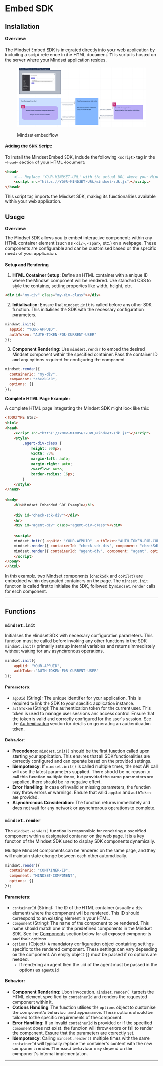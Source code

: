 # Embed SDK

## Installation

#### **Overview:**

The Mindset Embed SDK is integrated directly into your web application by including a script reference in the HTML document. This script is hosted on the server where your Mindset application resides.

<figure><img src="../../.gitbook/assets/mindset-sdk-embed.png" alt=""><figcaption><p>Mindset embed flow</p></figcaption></figure>

#### **Adding the SDK Script:**

To install the Mindset Embed SDK, include the following `<script>` tag in the `<head>` section of your HTML document:

```html
<head>
    <!-- Replace 'YOUR-MINDSET-URL' with the actual URL where your Mindset SDK is hosted -->
    <script src="https://YOUR-MINDSET-URL/mindset-sdk.js"></script>
</head>
```

This script tag imports the Mindset SDK, making its functionalities available within your web application.

## Usage

**Overview:**

The Mindset SDK allows you to embed interactive components within any HTML container element (such as `<div>`, `<span>`, etc.) on a webpage. These components are configurable and can be customised based on the specific needs of your application.

#### **Setup and Rendering:**

1. **HTML Container Setup**: Define an HTML container with a unique ID where the Mindset component will be rendered. Use standard CSS to style the container, setting properties like width, height, etc.

```html
<div id="my-div" class="my-div-class"></div>
```

2. **Initialisation**: Ensure that `mindset.init` is called before any other SDK function. This initialises the SDK with the necessary configuration parameters.

```javascript
mindset.init({
  appUid: "YOUR-APPUID", 
  authToken: "AUTH-TOKEN-FOR-CURRENT-USER"
});
```

3. **Component Rendering**: Use `mindset.render` to embed the desired Mindset component within the specified container. Pass the container ID and any options required for configuring the component.

```javascript
mindset.render({ 
  containerId: "my-div", 
  component: "checkSdk", 
  options: {} 
});
```

**Complete HTML Page Example:**

A complete HTML page integrating the Mindset SDK might look like this:

```html
<!DOCTYPE html>
<html>
<head>
    <script src="https://YOUR-MINDSET-URL/mindset-sdk.js"></script>
    <style>
        .agent-div-class {
            height: 500px;
            width: 70%;
            margin-left: auto;
            margin-right: auto;
            overflow: auto;
            border-radius: 16px;
        }
    </style>
</head>

<body>
    <h1>Mindset Embedded SDK Example</h1>

    <div id="check-sdk-div"></div>
    <hr>
    <div id="agent-div" class="agent-div-class"></div>

    <script>
    mindset.init({ appUid: "YOUR-APPUID", authToken:"AUTH-TOKEN-FOR-CURRENT-USER" });
    mindset.render({ containerId: "check-sdk-div", component: "checkSdk", options: {} });
    mindset.render({ containerId: "agent-div", component: "agent", options: {"agentUid":"UID-OF-YOUR-AGENT"} });
    </script>    
</body>
</html>
```

In this example, two Mindset components (`checkSdk` and `coPilot`) are embedded within designated containers on the page. The `mindset.init` function is called first to initialise the SDK, followed by `mindset.render` calls for each component.

***

## Functions

### `mindset.init`

Initialises the Mindset SDK with necessary configuration parameters. This function must be called before invoking any other functions in the SDK. `mindset.init()` primarily sets up internal variables and returns immediately without waiting for any asynchronous operations.

```javascript
mindset.init({ 
    appUid: "YOUR-APPUID", 
    authToken:"AUTH-TOKEN-FOR-CURRENT-USER" 
});
```

#### Parameters:

* `appUid` (String): The unique identifier for your application. This is required to link the SDK to your specific application instance.
* `authToken` (String): The authentication token for the current user. This token is used to manage user sessions and access control. Ensure that the token is valid and correctly configured for the user's session. See the [Authentication](authentication.md) section for details on generating an authentication token.

#### Behavior:

* **Precedence**: `mindset.init()` should be the first function called upon starting your application. This ensures that all SDK functionalities are correctly configured and can operate based on the provided settings.
* **Idempotency**: If `mindset.init()` is called multiple times, the next API call will use the latest parameters supplied. There should be no reason to call this function multiple times, but provided the same parameters are supplied, there should be no negative effect.
* **Error Handling**: In case of invalid or missing parameters, the function may throw errors or warnings. Ensure that valid `appUid` and `authToken` are provided.
* **Asynchronous Consideration**: The function returns immediately and does not wait for any network or asynchronous operations to complete.

### `mindset.render`

The `mindset.render()` function is responsible for rendering a specified component within a designated container on the web page. It is a key function of the Mindset SDK used to display SDK components dynamically.

Multiple Mindset components can be rendered on the same page, and they will maintain state change between each other automatically.&#x20;

```javascript
mindset.render({
  containerId: "CONTAINER-ID",
  component: "MINDSET-COMPONENT",
  options: {}
});
```

#### Parameters:

* `containerId` (String): The ID of the HTML container (usually a `div` element) where the component will be rendered. This ID should correspond to an existing element in your HTML.
* `component` (String): The name of the component to be rendered. This name should match one of the predefined components in the Mindset SDK. See the [Components](embed-sdk.md#components) section below for all exposed components and their options.
* `options` (Object): A mandatory configuration object containing settings specific to the rendered component. These settings can vary depending on the component. An empty object `{}` must be passed if no options are needed.
  * If rendering an agent then the uid of the agent must be passed in the options as `agentUid`

#### Behavior:

* **Component Rendering**: Upon invocation, `mindset.render()` targets the HTML element specified by `containerId` and renders the requested component within it.
* **Options Handling**: The function utilises the `options` object to customise the component's behaviour and appearance. These options should be tailored to the specific requirements of the component.
* **Error Handling**: If an invalid `containerId` is provided or if the specified `component` does not exist, the function will throw errors or fail to render the component. Ensure that the parameters are correctly set.
* **Idempotency**: Calling `mindset.render()` multiple times with the same `containerId` will typically replace the container's content with the new component render. The exact behaviour may depend on the component's internal implementation.

***
